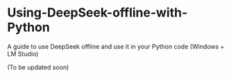 # Using-DeepSeek-offline-with-Python
A guide to use DeepSeek offline and use it in your Python code (Windows + LM Studio)

(To be updated soon)
